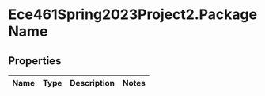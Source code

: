 # Ece461Spring2023Project2.PackageName

## Properties
Name | Type | Description | Notes
------------ | ------------- | ------------- | -------------
